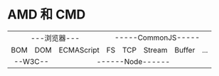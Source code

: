 # AMD 和 CMD

<table style="text-align:center;width:100%">
   <tr>
        <td text-align="center" colspan="3">---浏览器---</td>
        <td colspan="5">-----CommonJS-----</td>  
   </tr>
   <tr>
   	<td >BOM</td>
	<td>DOM</td>
	<td>ECMAScript</td>
	<td>FS</td>
	<td>TCP</td>
	<td>Stream</td>
	<td>Buffer</td>
	<td>...</td>
   </tr>
   <tr>
        <td colspan="2">--W3C--</td>
        <td colspan="6">------Node------</td> 
   </tr>
</table>


